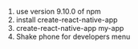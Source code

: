 1. use version 9.10.0 of npm
2. install create-react-native-app
3. create-react-native-app my-app
4. Shake phone for developers menu

